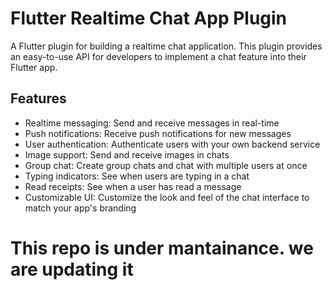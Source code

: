 # Flutter Realtime Chat App Plugin

A Flutter plugin for building a realtime chat application. This plugin provides an easy-to-use API for developers to implement a chat feature into their Flutter app.

## Features

- Realtime messaging: Send and receive messages in real-time
- Push notifications: Receive push notifications for new messages
- User authentication: Authenticate users with your own backend service
- Image support: Send and receive images in chats
- Group chat: Create group chats and chat with multiple users at once
- Typing indicators: See when users are typing in a chat
- Read receipts: See when a user has read a message
- Customizable UI: Customize the look and feel of the chat interface to match your app's branding

# This repo is under mantainance. we are updating it
